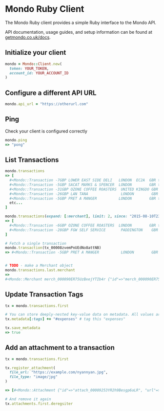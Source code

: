 # Mondo Ruby Client

The Mondo Ruby client provides a simple Ruby interface to the Mondo API.

API documentation, usage guides, and setup information can be found at [getmondo.co.uk/docs](https://getmondo.co.uk/docs/).

## Initialize your client

```ruby
mondo = Mondo::Client.new(
  token: YOUR_TOKEN,
  account_id: YOUR_ACCOUNT_ID
)
```

## Configure a different API URL
```ruby
mondo.api_url = "https://otherurl.com"
```

## Ping

Check your client is configured correctly

```ruby
mondo.ping
=> "pong"
```

## List Transactions

```ruby
mondo.transactions
=> [
  #<Mondo::Transaction -7GBP LOWER EAST SIDE DELI   LONDON  EC2A  GBR tx_00008zphrT5MZQoOhLbTur>,
  #<Mondo::Transaction -5GBP SACAT MARKS & SPENCER  LONDON        GBR tx_00008zqEXy8SiMLdEqVVmT>,
  #<Mondo::Transaction -31GBP OZONE COFFEE ROASTERS  UNITED KINGDO GBR tx_00008zrYsmW9IVgPz3bUiv>,
  #<Mondo::Transaction -26GBP LAN TANA               LONDON        GBR tx_00008zru1CYoS6lW6nhpeD>,
  #<Mondo::Transaction -5GBP PRET A MANGER          LONDON        GBR tx_00008zvemPnUEdNo8attNB>,
  etc...
]

mondo.transactions(expand: [:merchant], limit: 2, since: "2015-08-10T23:00:00Z")
=> [
  #<Mondo::Transaction -6GBP OZONE COFFEE ROASTERS  LONDON        GBR tx_00008zy8VxynHJGWOqY3aD>,
  #<Mondo::Transaction -28GBP FGW SELF SERVICE       PADDINGTON    GBR tx_00008zyGtoILjhPUwlZli5>,
]

# Fetch a single transaction
mondo.transaction(tx_00008zvemPnUEdNo8attNB)
=> #<Mondo::Transaction -5GBP PRET A MANGER          LONDON        GBR tx_00008zvemPnUEdNo8attNB>


# TODO - make a Merchant object
mondo.transactions.last.merchant
=>
#<Mondo::Merchant merch_000090ER75UzBxejYTIb4r {"id"=>"merch_000090ER75UzBxejYTIb4r", "group_id"=>"grp_00008yEdfHhvbwnQcsYryL", "created"=>"2015-09-19T09:42:16Z", "name"=>"Department Of Coffee And Social Affairs", "logo"=>"http://avatars.io/twitter/deptofcoffee/?size=large", "address"=>{"address"=>"14-16 Leather Ln", "city"=>"London", "region"=>"Greater London", "country"=>"GB", "postcode"=>"EC1N 7SU", "latitude"=>51.519348553897686, "longitude"=>-0.1090317964553833}}> 
```

## Update Transaction Tags

```ruby
tx = mondo.transactions.first

# You can store deeply-nested key-value data on metadata. All values are stored & returned as strings.
tx.metadata[:tags] += "#expenses" # tag this "expenses"

tx.save_metadata
=> true
```


## Add an attachment to a transaction

```ruby
tx = mondo.transactions.first

tx.register_attachment(
  file_url: "https://example.com/nyannyan.jpg", 
  file_type: "image/jpg"
)

=> [#<Mondo::Attachment {"id"=>"attach_00009253YR2h9Besgp6aLR", "url"=>"https://example.com/nyannyan.jpg", "type"=>"image/jpg", "created"=>"2015-11-13T16:50:05Z"}>]

# And remove it again
tx.attachments.first.deregsiter
```
